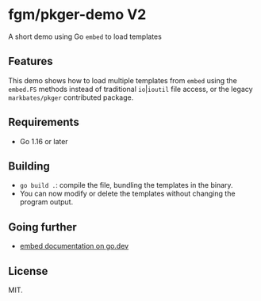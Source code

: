 # fgm/pkger-demo V2

A short demo using Go `embed` to load templates

## Features

This demo shows how to load multiple templates from `embed` using the `embed.FS`
methods instead of traditional `io`|`ioutil` file access, or the legacy
`markbates/pkger` contributed package.

## Requirements

- Go 1.16 or later

## Building
 
- `go build .`: compile the file, bundling the templates in the binary.
- You can now modify or delete the templates without changing the program output. 

## Going further

- [embed documentation on go.dev](https://pkg.go.dev/embed)

## License

MIT.
